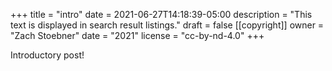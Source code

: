+++
title = "intro"
date = 2021-06-27T14:18:39-05:00
description = "This text is displayed in search result listings."
draft = false
[[copyright]]
  owner = "Zach Stoebner"
  date = "2021"
  license = "cc-by-nd-4.0"
+++

Introductory post!

